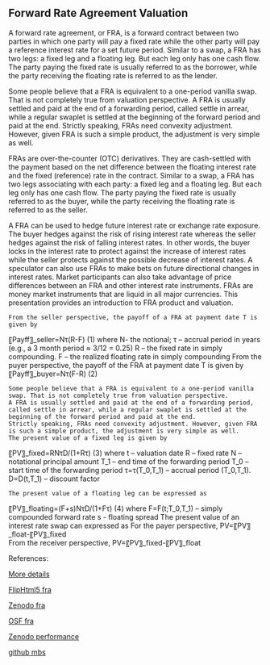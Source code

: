 ## Forward Rate Agreement Valuation
   
A forward rate agreement, or FRA, is a forward contract between two parties in which one party will pay a fixed rate while the other party will pay a reference interest rate for a set future period. Similar to a swap, a FRA has two legs: a fixed leg and a floating leg. But each leg only has one cash flow. The party paying the fixed rate is usually referred to as the borrower, while the party receiving the floating rate is referred to as the lender.

Some people believe that a FRA is equivalent to a one-period vanilla swap. That is not completely true from valuation perspective. A FRA is usually settled and paid at the end of a forwarding period, called settle in arrear, while a regular swaplet is settled at the beginning of the forward period and paid at the end. Strictly speaking, FRAs need convexity adjustment. However, given FRA is such a simple product, the adjustment is very simple as well. 

FRAs are over-the-counter (OTC) derivatives. They are cash-settled with the payment based on the net difference between the floating interest rate and the fixed (reference) rate in the contract. Similar to a swap, a FRA has two legs associating with each party: a fixed leg and a floating leg. But each leg only has one cash flow. The party paying the fixed rate is usually referred to as the buyer, while the party receiving the floating rate is referred to as the seller.

A FRA can be used to hedge future interest rate or exchange rate exposure. The buyer hedges against the risk of rising interest rate whereas the seller hedges against the risk of falling interest rates. In other words, the buyer locks in the interest rate to protect against the increase of interest rates while the seller protects against the possible decrease of interest rates. A speculator can also use FRAs to make bets on future directional changes in interest rates. Market participants can also take advantage of price differences between an FRA and other interest rate instruments. FRAs are money market instruments that are liquid in all major currencies. This presentation provides an introduction to FRA product and valuation. 


	From the seller perspective, the payoff of a FRA at payment date T is given by
〖Payff〗_seller=Nτ(R-F)		(1)
where 
N- the notional;
 τ – accrual period in years (e.g., a 3 month period ≈ 3/12 = 0.25)
R – the fixed rate in simply compounding.
F – the realized floating rate in simply compounding
	From the puyer perspective, the payoff of the FRA at payment date T is given by
〖Payff〗_buyer=Nτ(F-R)		(2)

	Some people believe that a FRA is equivalent to a one-period vanilla swap. That is not completely true from valuation perspective. 
	A FRA is usually settled and paid at the end of a forwarding period, called settle in arrear, while a regular swaplet is settled at the beginning of the forward period and paid at the end. 
	Strictly speaking, FRAs need convexity adjustment. However, given FRA is such a simple product, the adjustment is very simple as well.
	The present value of a fixed leg is given by
〖PV〗_fixed=RNτD/(1+Rτ)		(3)
where
	t   –  valuation date
	R  – fixed rate
	N  – notational principal amount
	T_1 – end time of the forwarding period
	T_0 – start time of the forwarding period
	τ=τ(T_0,T_1)  – accrual period (T_0,T_1).
	D=D(t,T_1)  –  discount factor

	The present value of a floating leg can be expressed as
〖PV〗_floating=(F+s)NτD/(1+Fτ)		(4)
where
	F=F(t;T_0,T_1) – simply compounded forward rate
	s -  floating spread
	The present value of an interest rate swap can expressed as
	For the payer perspective, PV=〖PV〗_float-〖PV〗_fixed		
	From the receiver perspective, PV=〖PV〗_fixed-〖PV〗_float




References:

		
[More details](./IrFra-33.pdf)
   
[FlipHtml5 fra](https://fliphtml5.com/download/download-pdf-file.php?str=x0DZh9GTud3bENXamADO5UjM5ITPkl0av9mY)
   
[Zenodo fra](https://zenodo.org/record/6493996/files/Zenodo-IrFra.pdf)
   
[OSF fra](https://osf.io/k8v2q/download)

[Zenodo performance](https://zenodo.org/record/6547457#.YpDvW6gpDq4)

[github mbs](https://github.com/cfrm17/MBSPassThrough)

